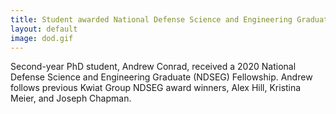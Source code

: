 ```yaml
---
title: Student awarded National Defense Science and Engineering Graduate Fellowship
layout: default
image: dod.gif
---
```


Second-year PhD student, Andrew Conrad, received a 2020 National Defense Science and Engineering Graduate (NDSEG) Fellowship. Andrew follows previous Kwiat Group NDSEG award winners, Alex Hill, Kristina Meier, and Joseph Chapman. 
